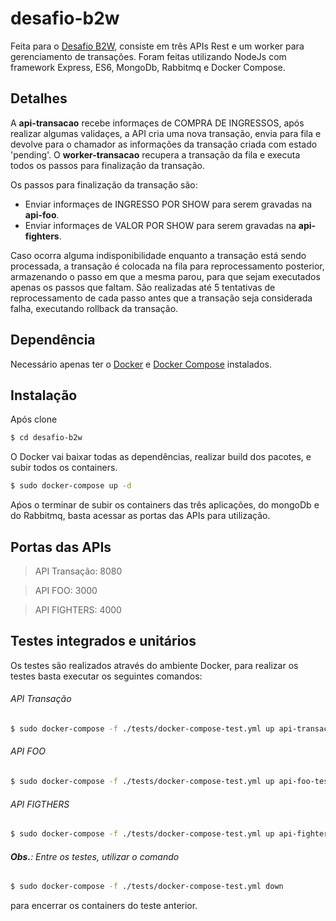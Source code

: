 # desafio-b2w
Feita para o [Desafio B2W](https://github.com/admatic-tool/vaga-b2wads-senior), consiste em três APIs Rest e um worker para gerenciamento de transações. Foram feitas utilizando NodeJs com framework Express, ES6, MongoDb, Rabbitmq e Docker Compose.

## Detalhes
A **api-transacao** recebe informaçes de COMPRA DE INGRESSOS, após realizar algumas validaçes, a API cria uma nova transação, envia para fila e devolve para o chamador as informações da transação criada com estado 'pending'. 
O **worker-transacao** recupera a transação da fila e executa todos os passos para finalização da transação.

Os passos para finalização da transação são:
- Enviar informaçes de INGRESSO POR SHOW para serem gravadas na **api-foo**.
- Enviar informaçes de VALOR POR SHOW para serem gravadas na **api-fighters**.

Caso ocorra alguma indisponibilidade enquanto a transação está sendo processada, a transação é colocada na fila para reprocessamento posterior, armazenando o passo em que a mesma parou, para que sejam executados apenas os passos que faltam.
São realizadas até 5 tentativas de reprocessamento de cada passo antes que a transação seja considerada falha, executando rollback da transação. 

## Dependência
Necessário apenas ter o [Docker](https://docs.docker.com/install/) e [Docker Compose](https://docs.docker.com/compose/install/) instalados.

## Instalação
Após clone
```sh
$ cd desafio-b2w
```
O Docker vai baixar todas as dependências, realizar build dos pacotes, e subir todos os containers.
```sh
$ sudo docker-compose up -d
```
Aṕos o terminar de subir os containers das três aplicações, do mongoDb e do Rabbitmq, basta acessar as portas das APIs para utilização.

## Portas das APIs
> API Transação: 8080

> API FOO: 3000

> API FIGHTERS: 4000

## Testes integrados e unitários
Os testes são realizados através do ambiente Docker, para realizar os testes basta executar os seguintes comandos:

###### API Transação
```sh
$ sudo docker-compose -f ./tests/docker-compose-test.yml up api-transacao-test
```

###### API FOO
```sh
$ sudo docker-compose -f ./tests/docker-compose-test.yml up api-foo-test
```

###### API FIGTHERS
```sh
$ sudo docker-compose -f ./tests/docker-compose-test.yml up api-fighters-test
```

###### **Obs.**: Entre os testes, utilizar o comando
```sh
$ sudo docker-compose -f ./tests/docker-compose-test.yml down
```
para encerrar os containers do teste anterior.

